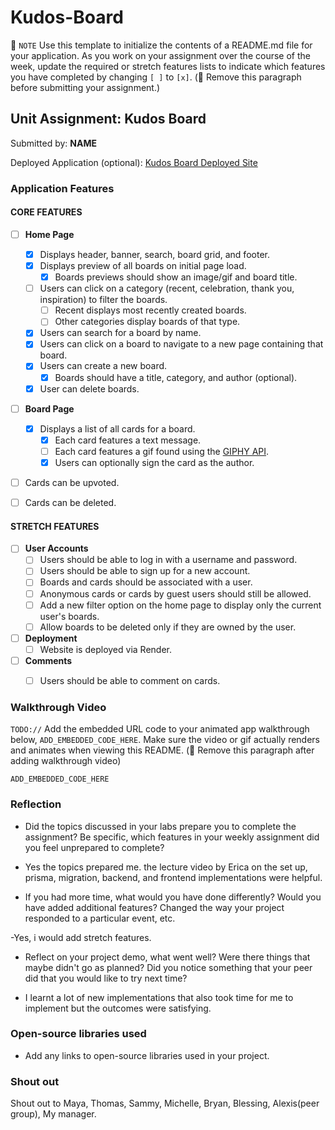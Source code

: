 # Kudos-Board
📝 `NOTE` Use this template to initialize the contents of a README.md file for your application. As you work on your assignment over the course of the week, update the required or stretch features lists to indicate which features you have completed by changing `[ ]` to `[x]`. (🚫 Remove this paragraph before submitting your assignment.)

## Unit Assignment: Kudos Board

Submitted by: **NAME**

Deployed Application (optional): [Kudos Board Deployed Site](ADD_LINK_HERE)

### Application Features

#### CORE FEATURES

- [ ] **Home Page**
  - [x] Displays header, banner, search, board grid, and footer.
  - [x] Displays preview of all boards on initial page load.
    - [x] Boards previews should show an image/gif and board title.
  - [ ] Users can click on a category (recent, celebration, thank you, inspiration) to filter the boards.
    - [ ] Recent displays most recently created boards.
    - [ ] Other categories display boards of that type.
  - [x] Users can search for a board by name.
  - [x] Users can click on a board to navigate to a new page containing that board.
  - [x] Users can create a new board.
    - [x] Boards should have a title, category, and author (optional).
  - [x] User can delete boards.
  
- [ ] **Board Page**
  - [x] Displays a list of all cards for a board.
    -  [x] Each card features a text message.
    -  [ ] Each card features a gif found using the [GIPHY API](https://developers.giphy.com/docs/api/).
    -  [x] Users can optionally sign the card as the author.  
-   [ ] Cards can be upvoted.
-   [ ] Cards can be deleted.


#### STRETCH FEATURES


- [ ] **User Accounts**
  - [ ] Users should be able to log in with a username and password.
  - [ ] Users should be able to sign up for a new account.
  - [ ]  Boards and cards should be associated with a user.
    - [ ]  Anonymous cards or cards by guest users should still be allowed.
  - [ ] Add a new filter option on the home page to display only the current user's boards.
  - [ ] Allow boards to be deleted only if they are owned by the user.
- [ ] **Deployment**
  - [ ] Website is deployed via Render.
- [ ] **Comments**
  - [ ] Users should be able to comment on cards.


### Walkthrough Video

`TODO://` Add the embedded URL code to your animated app walkthrough below, `ADD_EMBEDDED_CODE_HERE`. Make sure the video or gif actually renders and animates when viewing this README. (🚫 Remove this paragraph after adding walkthrough video)

`ADD_EMBEDDED_CODE_HERE`

### Reflection

* Did the topics discussed in your labs prepare you to complete the assignment? Be specific, which features in your weekly assignment did you feel unprepared to complete?
- Yes the topics prepared me. the lecture video by Erica on the set up, prisma, migration, backend, and frontend implementations were helpful.

* If you had more time, what would you have done differently? Would you have added additional features? Changed the way your project responded to a particular event, etc.
  
-Yes, i would add stretch features.

* Reflect on your project demo, what went well? Were there things that maybe didn't go as planned? Did you notice something that your peer did that you would like to try next time?

- I learnt a lot of new implementations that also took time for me to implement but the outcomes were satisfying.

### Open-source libraries used

- Add any links to open-source libraries used in your project.

### Shout out

Shout out to Maya, Thomas, Sammy, Michelle, Bryan, Blessing, Alexis(peer group), My manager.

